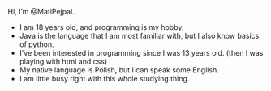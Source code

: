 Hi, I’m @MatiPejpal.   
- I am 18 years old, and programming is my hobby.  
- Java is the language that I am most familiar with, but I also know basics of python.
- I've been interested in programming since I was 13 years old. (then I was playing with html and css)
- My native language is Polish, but I can speak some English.
- I am little busy right with this whole studying thing.
